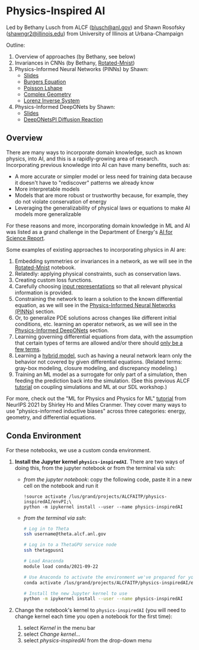 # Physics-Inspired AI
Led by Bethany Lusch from ALCF (<blusch@anl.gov>) and Shawn Rosofsky (<shawngr2@illinois.edu>) from University of Illinois at Urbana-Champaign

Outline:
1. Overview of approaches (by Bethany, see below)
2. Invariances in CNNs (by Bethany, [Rotated-Mnist](Rotated-Mnist.ipynb))
3. Physics-Informed Neural Networks (PINNs) by Shawn: 
    * [Slides](PhysicsInspiredAI.pdf)
    * [Burgers Equation](Burgers.ipynb)
    * [Poisson Lshape](Poisson_Lshape.ipynb)
    * [Complex Geometry](Complex_Geometry.ipynb)
    * [Lorenz Inverse System](Lorenz_inverse_system.ipynb)
4. Physics-Informed DeepONets by Shawn: 
    * [Slides](PhysicsInspiredAI.pdf)
    * [DeepONetsPI Diffusion Reaction](DeepONetsPI_Diffusion_Reaction.ipynb)

## Overview
There are many ways to incorporate domain knowledge, such as known physics, into AI, and this is a rapidly-growing area of research. Incorporating previous knowledge into AI can have many benefits, such as: 
* A more accurate or simpler model or less need for training data because it doesn't have to "rediscover" patterns we already know
* More interpretable models
* Models that are more robust or trustworthy because, for example, they do not violate conservation of energy
* Leveraging the generalizability of physical laws or equations to make AI models more generalizable 

For these reasons and more, incorporating domain knowledge in ML and AI was listed as a grand challenge in the Department of Energy's [AI for Science Report](https://www.anl.gov/ai-for-science-report). 

Some examples of existing approaches to incorporating physics in AI are:
1. Embedding symmetries or invariances in a network, as we will see in the [Rotated-Mnist](Rotated-Mnist.ipynb) notebook.
2. Relatedly: applying physical constraints, such as conservation laws.
3. Creating custom loss functions.
4. Carefully choosing [input representations](https://jcheminf.biomedcentral.com/articles/10.1186/s13321-020-00460-5) so that all relevant physical information is provided.
5. Constraining the network to learn a solution to the known differential equation, as we will see in the [Physics-Informed Neural Networks (PINNs)](https://www.sciencedirect.com/science/article/pii/S0021999118307125) section.
6. Or, to generalize PDE solutions across changes like different initial conditions, etc. learning an operator network, as we will see in the [Physics-Informed DeepONets](https://www.science.org/doi/10.1126/sciadv.abi8605) section.
7. Learning governing differential equations from data, with the assumption that certain types of terms are allowed and/or there should [only be a few terms](https://www.pnas.org/content/113/15/3932).
8. Learning a [hybrid model](https://hal.archives-ouvertes.fr/hal-03137025/document), such as having a neural network learn only the behavior not covered by given differential equations. (Related terms: gray-box modeling, closure modeling, and discrepancy modeling.)
9. Training an ML model as a surrogate for only part of a simulation, then feeding the prediction back into the simulation. (See this previous ALCF [tutorial](https://github.com/argonne-lcf/sdl_ai_workshop/tree/master/05_Simulation_ML) on coupling simulations and ML at our SDL workshop.)

For more, check out the "ML for Physics and Physics for ML" [tutorial](https://neurips.cc/Conferences/2021/ScheduleMultitrack?event=21896) from NeurIPS 2021 by Shirley Ho and Miles Cranmer. They cover many ways to use "physics-informed inductive biases" across three categories: energy, geometry, and differential equations.

## Conda Environment
For these notebooks, we use a custom conda environment.
1. **Install the Jupyter kernel `physics-inspiredAI`**. There are two ways of doing this, from the jupyter notebook or from the terminal via ssh:

    - *from the jupyter notebook*: copy the following code, paste it in a new cell on the notebook and run it
      ```
      !source activate /lus/grand/projects/ALCFAITP/physics-inspiredAI/envPI;\
      python -m ipykernel install --user --name physics-inspiredAI
      ```
    
    - *from the terminal via ssh*: 

      ```bash
      # Log in to Theta
      ssh username@theta.alcf.anl.gov

      # Log in to a ThetaGPU service node
      ssh thetagpusn1

      # Load Anaconda
      module load conda/2021-09-22

      # Use Anaconda to activate the environment we've prepared for you
      conda activate /lus/grand/projects/ALCFAITP/physics-inspiredAI/envPI

      # Install the new Jupyter kernel to use
      python -m ipykernel install --user --name physics-inspiredAI
      ```
2. Change the notebook's kernel to `physics-inspiredAI` (you will need to change kernel each time you open a notebook for the first time):

    1. select *Kernel* in the menu bar
    1. select *Change kernel...*
    1. select *physics-inspiredAI* from the drop-down menu
